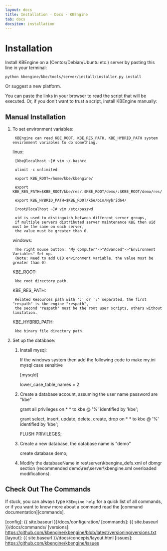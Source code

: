 ```yaml
---
layout: docs
title: Installation · Docs · KBEngine
tab: docs
docsitem: installation
---
```


Installation
============

Install KBEngine on a (Centos/Debian/Ubuntu etc.) server by pasting this line in your terminal:

	python kbengine/kbe/tools/server/install/installer.py install

Or suggest a new platform.

You can paste the links in your browser to read the script that will be executed. Or, 
if you don't want to trust a script, install KBEngine manually:

Manual Installation
-------------------

1. To set environment variables:

        KBEngine can read KBE_ROOT, KBE_RES_PATH, KBE_HYBRID_PATH system environment variables to do something.

	linux:

		[kbe@localhost ~]# vim ~/.bashrc

		ulimit -c unlimited

		export KBE_ROOT=/home/kbe/kbengine/

		export KBE_RES_PATH=$KBE_ROOT/kbe/res/:$KBE_ROOT/demo/:$KBE_ROOT/demo/res/

		export KBE_HYBRID_PATH=$KBE_ROOT/kbe/bin/Hybrid64/

		[root@localhost ~]# vim /etc/passwd
		
		uid is used to distinguish between different server groups, 
		if multiple servers distributed server maintenance KBE then uid must be the same on each server, 
		the value must be greater than 0.

	windows:

		The right mouse button: "My Computer"->"Advanced"->"Environment Variables" Set up.
		(Note: Need to add UID environment variable, the value must be greater than 0)

	KBE_ROOT:

		kbe root directory path.


	KBE_RES_PATH:

		Related Resources path with ':' or ';' separated, the first "respath" is kbe engine "respath", 
		the second "respath" must be the root user scripts, others without limitation.


	KBE_HYBRID_PATH:

		kbe binary file directory path.


2. Set up the database:

	1. Install mysql:

		If the windows system then add the following code to make my.ini mysql case sensitive


		[mysqld]

		lower_case_table_names = 2



	2. Create a database account, assuming the user name password are "kbe"

		grant all privileges on * * to kbe @ '%' identified by 'kbe';

		grant select, insert, update, delete, create, drop on * * to kbe @ '%' identified by 'kbe';

		FLUSH PRIVILEGES;



	3. Create a new database, the database name is "demo"

		create database demo;



	4. Modify the databaseName in res\server\kbengine_defs.xml of dbmgr section (recommended demo\res\server\kbengine.xml overloaded modifications).



Check Out The Commands
----------------------

If stuck, you can always type `KBEngine help` for a quick list of all commands, or if you want to know more about a command read the [command documentation][commands].

[config]: {{ site.baseurl }}/docs/configuration/
[commands]: {{ site.baseurl }}/docs/commands/
[versions]: https://github.com/kbengine/kbengine/blob/latest/versioning/versions.txt
[layout]: {{ site.baseurl }}/docs/concepts/layout.html
[issues]: https://github.com/kbengine/kbengine/issues
